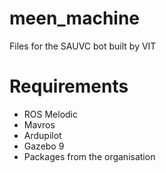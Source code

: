 # meen_machine
Files for the SAUVC bot built by VIT

# Requirements
- ROS Melodic
- Mavros
- Ardupilot
- Gazebo 9
- Packages from the organisation